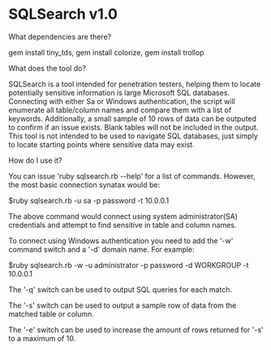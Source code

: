 # SQLSearch v1.0

What dependencies are there?

gem install tiny_tds, gem install colorize, gem install trollop

What does the tool do?

SQLSearch is a tool intended for penetration testers, helping them to locate potentially sensitive information is large Microsoft SQL databases. Connecting with either Sa or Windows authentication, the script will enumerate all table/column names and compare them with a list of keywords. Additionally, a small sample of 10 rows of data can be outputed to confirm if an issue exists. Blank tables will not be included in the output. This tool is not intended to be used to navigate SQL databases, just simply to locate starting points where sensitive data may exist.

How do I use it?

You can issue 'ruby sqlsearch.rb --help' for a list of commands. However, the most basic connection synatax would be:

$ruby sqlsearch.rb -u sa -p password -t 10.0.0.1

The above command would connect using system administrator(SA) credentials and attempt to find sensitive in table and column names.

To connect using Windows authentication you need to add the '-w' command switch and a '-d' domain name. For example:

$ruby sqlsearch.rb -w -u administrator -p password -d WORKGROUP -t 10.0.0.1

The '-q' switch can be used to output SQL queries for each match.

The '-s' switch can be used to output a sample row of data from the matched table or column.

The '-e' switch can be used to increase the amount of rows returned for '-s' to a maximum of 10. 



